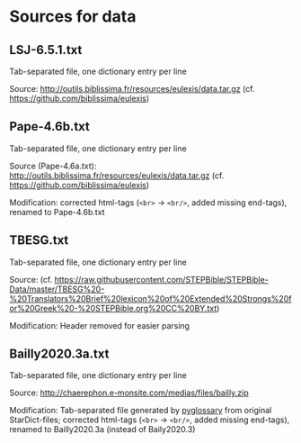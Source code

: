 # Sources for data

## LSJ-6.5.1.txt

Tab-separated file, one dictionary entry per line

Source: http://outils.biblissima.fr/resources/eulexis/data.tar.gz (cf. https://github.com/biblissima/eulexis)

## Pape-4.6b.txt

Tab-separated file, one dictionary entry per line

Source (Pape-4.6a.txt): http://outils.biblissima.fr/resources/eulexis/data.tar.gz (cf. https://github.com/biblissima/eulexis)

Modification: corrected html-tags (`<br>`  -> `<br/>`, added missing end-tags), renamed to Pape-4.6b.txt

## TBESG.txt

Tab-separated file, one dictionary entry per line

Source: (cf. https://raw.githubusercontent.com/STEPBible/STEPBible-Data/master/TBESG%20-%20Translators%20Brief%20lexicon%20of%20Extended%20Strongs%20for%20Greek%20-%20STEPBible.org%20CC%20BY.txt) 

Modification: Header removed for easier parsing

## Bailly2020.3a.txt

Tab-separated file, one dictionary entry per line

Source: http://chaerephon.e-monsite.com/medias/files/bailly.zip

Modification: Tab-separated file generated by [pyglossary](https://github.com/ilius/pyglossary) from original StarDict-files; corrected html-tags (`<br>`  -> `<br/>`, added missing end-tags), renamed to Bailly2020.3a (instead of Baily2020.3)
